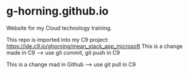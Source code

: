# g-horning.github.io

Website for my Cloud technology training.

This repo is imported into my C9 project: https://ide.c9.io/ghorning/mean_stack_app_microsoft
This is a change made in C9 --> use git commit, git push in C9

This is a change mad in Github --> use git pull in C9
